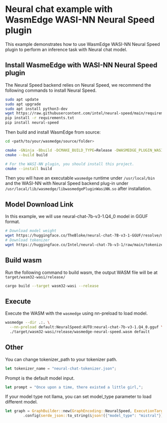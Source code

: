 # Neural chat example with WasmEdge WASI-NN Neural Speed plugin
This example demonstrates how to use WasmEdge WASI-NN Neural Speed plugin to perform an inference task with Neural chat model.

## Install WasmeEdge with WASI-NN Neural Speed plugin

The Neural Speed backend relies on Neural Speed, we recommend the following commands to install Neural Speed.

``` bash
sudo apt update
sudo apt upgrade
sudo apt install python3-dev
wget https://raw.githubusercontent.com/intel/neural-speed/main/requirements.txt
pip install -r requirements.txt
pip install neural-speed
```

Then build and install WasmEdge from source:

``` bash
cd <path/to/your/wasmedge/source/folder>

cmake -GNinja -Bbuild -DCMAKE_BUILD_TYPE=Release -DWASMEDGE_PLUGIN_WASI_NN_BACKEND="neuralspeed"
cmake --build build

# For the WASI-NN plugin, you should install this project.
cmake --install build
```

Then you will have an executable `wasmedge` runtime under `/usr/local/bin` and the WASI-NN with Neural Speed backend plug-in under `/usr/local/lib/wasmedge/libwasmedgePluginWasiNN.so` after installation.
## Model Download Link

In this example, we will use neural-chat-7b-v3-1.Q4_0 model in GGUF format.

``` bash
# Download model weight
wget https://huggingface.co/TheBloke/neural-chat-7B-v3-1-GGUF/resolve/main/neural-chat-7b-v3-1.Q4_0.gguf
# Download tokenizer
wget https://huggingface.co/Intel/neural-chat-7b-v3-1/raw/main/tokenizer.json -O neural-chat-tokenizer.json
```

## Build wasm

Run the following command to build wasm, the output WASM file will be at `target/wasm32-wasi/release/`

```bash
cargo build --target wasm32-wasi --release
```

## Execute 

Execute the WASM with the `wasmedge` using nn-preload to load model. 

```bash
wasmedge --dir .:. \
  --nn-preload default:NeuralSpeed:AUTO:neural-chat-7b-v3-1.Q4_0.gguf \
  ./target/wasm32-wasi/release/wasmedge-neural-speed.wasm default

```

## Other 

You can change tokenizer_path to your tokenizer path.

``` rust
let tokenizer_name = "neural-chat-tokenizer.json";        
```

Prompt is the default model input.

``` rust
let prompt = "Once upon a time, there existed a little girl,";
```
If your model type not llama, you can set model_type parameter to load different model.

``` rust
let graph = GraphBuilder::new(GraphEncoding::NeuralSpeed, ExecutionTarget::AUTO)
        .config(serde_json::to_string(&json!({"model_type": "mistral"}))
```